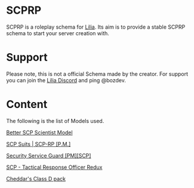 # SCPRP

SCPRP is a roleplay schema for [Lilia](https://github.com/LiliaFramework/Lilia). Its aim is to provide a stable SCPRP schema to start your server creation with.

# Support

Please note, this is not a official Schema made by the creator. For support you can join the [Lilia Discord](https://discord.gg/52MSnh39vw) and ping @bozdev.

# Content 

The following is the list of Models used. 

[Better SCP Scientist Model](https://steamcommunity.com/sharedfiles/filedetails/?id=2985629306)

[SCP Suits | SCP-RP [P.M.]](https://steamcommunity.com/sharedfiles/filedetails/?id=2973533817)

[Security Service Guard [PM][SCP]](https://steamcommunity.com/sharedfiles/filedetails/?id=2731177638)

[SCP - Tactical Response Officer Redux](https://steamcommunity.com/sharedfiles/filedetails/?id=3028094162)

[Cheddar's Class D pack](https://steamcommunity.com/sharedfiles/filedetails/?id=2948577566)